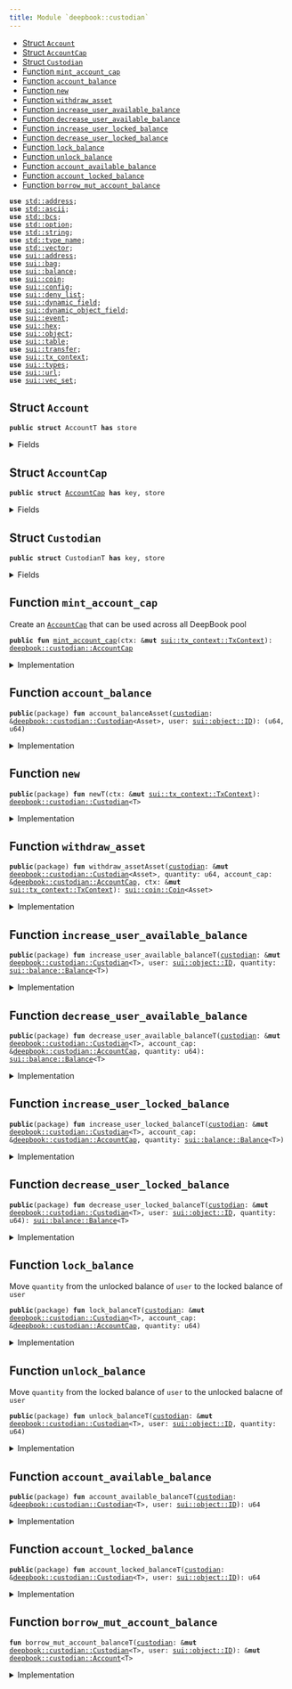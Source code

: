 ```yaml
---
title: Module `deepbook::custodian`
---
```




-  [Struct `Account`](#deepbook_custodian_Account)
-  [Struct `AccountCap`](#deepbook_custodian_AccountCap)
-  [Struct `Custodian`](#deepbook_custodian_Custodian)
-  [Function `mint_account_cap`](#deepbook_custodian_mint_account_cap)
-  [Function `account_balance`](#deepbook_custodian_account_balance)
-  [Function `new`](#deepbook_custodian_new)
-  [Function `withdraw_asset`](#deepbook_custodian_withdraw_asset)
-  [Function `increase_user_available_balance`](#deepbook_custodian_increase_user_available_balance)
-  [Function `decrease_user_available_balance`](#deepbook_custodian_decrease_user_available_balance)
-  [Function `increase_user_locked_balance`](#deepbook_custodian_increase_user_locked_balance)
-  [Function `decrease_user_locked_balance`](#deepbook_custodian_decrease_user_locked_balance)
-  [Function `lock_balance`](#deepbook_custodian_lock_balance)
-  [Function `unlock_balance`](#deepbook_custodian_unlock_balance)
-  [Function `account_available_balance`](#deepbook_custodian_account_available_balance)
-  [Function `account_locked_balance`](#deepbook_custodian_account_locked_balance)
-  [Function `borrow_mut_account_balance`](#deepbook_custodian_borrow_mut_account_balance)


<pre><code><b>use</b> <a href="../../std/address.md#std_address">std::address</a>;
<b>use</b> <a href="../../std/ascii.md#std_ascii">std::ascii</a>;
<b>use</b> <a href="../../std/bcs.md#std_bcs">std::bcs</a>;
<b>use</b> <a href="../../std/option.md#std_option">std::option</a>;
<b>use</b> <a href="../../std/string.md#std_string">std::string</a>;
<b>use</b> <a href="../../std/type_name.md#std_type_name">std::type_name</a>;
<b>use</b> <a href="../../std/vector.md#std_vector">std::vector</a>;
<b>use</b> <a href="../../sui/address.md#sui_address">sui::address</a>;
<b>use</b> <a href="../../sui/bag.md#sui_bag">sui::bag</a>;
<b>use</b> <a href="../../sui/balance.md#sui_balance">sui::balance</a>;
<b>use</b> <a href="../../sui/coin.md#sui_coin">sui::coin</a>;
<b>use</b> <a href="../../sui/config.md#sui_config">sui::config</a>;
<b>use</b> <a href="../../sui/deny_list.md#sui_deny_list">sui::deny_list</a>;
<b>use</b> <a href="../../sui/dynamic_field.md#sui_dynamic_field">sui::dynamic_field</a>;
<b>use</b> <a href="../../sui/dynamic_object_field.md#sui_dynamic_object_field">sui::dynamic_object_field</a>;
<b>use</b> <a href="../../sui/event.md#sui_event">sui::event</a>;
<b>use</b> <a href="../../sui/hex.md#sui_hex">sui::hex</a>;
<b>use</b> <a href="../../sui/object.md#sui_object">sui::object</a>;
<b>use</b> <a href="../../sui/table.md#sui_table">sui::table</a>;
<b>use</b> <a href="../../sui/transfer.md#sui_transfer">sui::transfer</a>;
<b>use</b> <a href="../../sui/tx_context.md#sui_tx_context">sui::tx_context</a>;
<b>use</b> <a href="../../sui/types.md#sui_types">sui::types</a>;
<b>use</b> <a href="../../sui/url.md#sui_url">sui::url</a>;
<b>use</b> <a href="../../sui/vec_set.md#sui_vec_set">sui::vec_set</a>;
</code></pre>



<a name="deepbook_custodian_Account"></a>

## Struct `Account`



<pre><code><b>public</b> <b>struct</b> AccountT <b>has</b> store
</code></pre>



<details>
<summary>Fields</summary>


<dl>
<dt>
<code>available_balance: <a href="../../sui/balance.md#sui_balance_Balance">sui::balance::Balance</a>&lt;T&gt;</code>
</dt>
<dd>
</dd>
<dt>
<code>locked_balance: <a href="../../sui/balance.md#sui_balance_Balance">sui::balance::Balance</a>&lt;T&gt;</code>
</dt>
<dd>
</dd>
</dl>


</details>

<a name="deepbook_custodian_AccountCap"></a>

## Struct `AccountCap`



<pre><code><b>public</b> <b>struct</b> <a href="../deepbook/custodian.md#deepbook_custodian_AccountCap">AccountCap</a> <b>has</b> key, store
</code></pre>



<details>
<summary>Fields</summary>


<dl>
<dt>
<code>id: <a href="../../sui/object.md#sui_object_UID">sui::object::UID</a></code>
</dt>
<dd>
</dd>
</dl>


</details>

<a name="deepbook_custodian_Custodian"></a>

## Struct `Custodian`



<pre><code><b>public</b> <b>struct</b> CustodianT <b>has</b> key, store
</code></pre>



<details>
<summary>Fields</summary>


<dl>
<dt>
<code>id: <a href="../../sui/object.md#sui_object_UID">sui::object::UID</a></code>
</dt>
<dd>
</dd>
<dt>
<code>account_balances: <a href="../../sui/table.md#sui_table_Table">sui::table::Table</a>&lt;<a href="../../sui/object.md#sui_object_ID">sui::object::ID</a>, <a href="../deepbook/custodian.md#deepbook_custodian_Account">deepbook::custodian::Account</a>&lt;T&gt;&gt;</code>
</dt>
<dd>
 Map from an AccountCap object ID to an Account object
</dd>
</dl>


</details>

<a name="deepbook_custodian_mint_account_cap"></a>

## Function `mint_account_cap`

Create an <code><a href="../deepbook/custodian.md#deepbook_custodian_AccountCap">AccountCap</a></code> that can be used across all DeepBook pool


<pre><code><b>public</b> <b>fun</b> <a href="../deepbook/custodian.md#deepbook_custodian_mint_account_cap">mint_account_cap</a>(ctx: &<b>mut</b> <a href="../../sui/tx_context.md#sui_tx_context_TxContext">sui::tx_context::TxContext</a>): <a href="../deepbook/custodian.md#deepbook_custodian_AccountCap">deepbook::custodian::AccountCap</a>
</code></pre>



<details>
<summary>Implementation</summary>


<pre><code><b>public</b> <b>fun</b> <a href="../deepbook/custodian.md#deepbook_custodian_mint_account_cap">mint_account_cap</a>(ctx: &<b>mut</b> TxContext): <a href="../deepbook/custodian.md#deepbook_custodian_AccountCap">AccountCap</a> {
    <a href="../deepbook/custodian.md#deepbook_custodian_AccountCap">AccountCap</a> { id: object::new(ctx) }
}
</code></pre>



</details>

<a name="deepbook_custodian_account_balance"></a>

## Function `account_balance`



<pre><code><b>public</b>(package) <b>fun</b> account_balanceAsset(<a href="../deepbook/custodian.md#deepbook_custodian">custodian</a>: &<a href="../deepbook/custodian.md#deepbook_custodian_Custodian">deepbook::custodian::Custodian</a>&lt;Asset&gt;, user: <a href="../../sui/object.md#sui_object_ID">sui::object::ID</a>): (u64, u64)
</code></pre>



<details>
<summary>Implementation</summary>


<pre><code><b>public</b>(package) <b>fun</b> <a href="../deepbook/custodian.md#deepbook_custodian_account_balance">account_balance</a>&lt;Asset&gt;(
    <a href="../deepbook/custodian.md#deepbook_custodian">custodian</a>: &<a href="../deepbook/custodian.md#deepbook_custodian_Custodian">Custodian</a>&lt;Asset&gt;,
    user: ID
): (u64, u64) {
    // <b>if</b> <a href="../deepbook/custodian.md#deepbook_custodian">custodian</a> account is not created yet, directly <b>return</b> (0, 0) rather than <b>abort</b>
    <b>if</b> (!table::contains(&<a href="../deepbook/custodian.md#deepbook_custodian">custodian</a>.account_balances, user)) {
        <b>return</b> (0, 0)
    };
    <b>let</b> account_balances = table::borrow(&<a href="../deepbook/custodian.md#deepbook_custodian">custodian</a>.account_balances, user);
    <b>let</b> avail_balance = balance::value(&account_balances.available_balance);
    <b>let</b> locked_balance = balance::value(&account_balances.locked_balance);
    (avail_balance, locked_balance)
}
</code></pre>



</details>

<a name="deepbook_custodian_new"></a>

## Function `new`



<pre><code><b>public</b>(package) <b>fun</b> newT(ctx: &<b>mut</b> <a href="../../sui/tx_context.md#sui_tx_context_TxContext">sui::tx_context::TxContext</a>): <a href="../deepbook/custodian.md#deepbook_custodian_Custodian">deepbook::custodian::Custodian</a>&lt;T&gt;
</code></pre>



<details>
<summary>Implementation</summary>


<pre><code><b>public</b>(package) <b>fun</b> <a href="../deepbook/custodian.md#deepbook_custodian_new">new</a>&lt;T&gt;(ctx: &<b>mut</b> TxContext): <a href="../deepbook/custodian.md#deepbook_custodian_Custodian">Custodian</a>&lt;T&gt; {
    <a href="../deepbook/custodian.md#deepbook_custodian_Custodian">Custodian</a>&lt;T&gt; {
        id: object::new(ctx),
        account_balances: table::new(ctx),
    }
}
</code></pre>



</details>

<a name="deepbook_custodian_withdraw_asset"></a>

## Function `withdraw_asset`



<pre><code><b>public</b>(package) <b>fun</b> withdraw_assetAsset(<a href="../deepbook/custodian.md#deepbook_custodian">custodian</a>: &<b>mut</b> <a href="../deepbook/custodian.md#deepbook_custodian_Custodian">deepbook::custodian::Custodian</a>&lt;Asset&gt;, quantity: u64, account_cap: &<a href="../deepbook/custodian.md#deepbook_custodian_AccountCap">deepbook::custodian::AccountCap</a>, ctx: &<b>mut</b> <a href="../../sui/tx_context.md#sui_tx_context_TxContext">sui::tx_context::TxContext</a>): <a href="../../sui/coin.md#sui_coin_Coin">sui::coin::Coin</a>&lt;Asset&gt;
</code></pre>



<details>
<summary>Implementation</summary>


<pre><code><b>public</b>(package) <b>fun</b> <a href="../deepbook/custodian.md#deepbook_custodian_withdraw_asset">withdraw_asset</a>&lt;Asset&gt;(
    <a href="../deepbook/custodian.md#deepbook_custodian">custodian</a>: &<b>mut</b> <a href="../deepbook/custodian.md#deepbook_custodian_Custodian">Custodian</a>&lt;Asset&gt;,
    quantity: u64,
    account_cap: &<a href="../deepbook/custodian.md#deepbook_custodian_AccountCap">AccountCap</a>,
    ctx: &<b>mut</b> TxContext
): Coin&lt;Asset&gt; {
    coin::from_balance(<a href="../deepbook/custodian.md#deepbook_custodian_decrease_user_available_balance">decrease_user_available_balance</a>&lt;Asset&gt;(<a href="../deepbook/custodian.md#deepbook_custodian">custodian</a>, account_cap, quantity), ctx)
}
</code></pre>



</details>

<a name="deepbook_custodian_increase_user_available_balance"></a>

## Function `increase_user_available_balance`



<pre><code><b>public</b>(package) <b>fun</b> increase_user_available_balanceT(<a href="../deepbook/custodian.md#deepbook_custodian">custodian</a>: &<b>mut</b> <a href="../deepbook/custodian.md#deepbook_custodian_Custodian">deepbook::custodian::Custodian</a>&lt;T&gt;, user: <a href="../../sui/object.md#sui_object_ID">sui::object::ID</a>, quantity: <a href="../../sui/balance.md#sui_balance_Balance">sui::balance::Balance</a>&lt;T&gt;)
</code></pre>



<details>
<summary>Implementation</summary>


<pre><code><b>public</b>(package) <b>fun</b> <a href="../deepbook/custodian.md#deepbook_custodian_increase_user_available_balance">increase_user_available_balance</a>&lt;T&gt;(
    <a href="../deepbook/custodian.md#deepbook_custodian">custodian</a>: &<b>mut</b> <a href="../deepbook/custodian.md#deepbook_custodian_Custodian">Custodian</a>&lt;T&gt;,
    user: ID,
    quantity: Balance&lt;T&gt;,
) {
    <b>let</b> account = <a href="../deepbook/custodian.md#deepbook_custodian_borrow_mut_account_balance">borrow_mut_account_balance</a>&lt;T&gt;(<a href="../deepbook/custodian.md#deepbook_custodian">custodian</a>, user);
    balance::join(&<b>mut</b> account.available_balance, quantity);
}
</code></pre>



</details>

<a name="deepbook_custodian_decrease_user_available_balance"></a>

## Function `decrease_user_available_balance`



<pre><code><b>public</b>(package) <b>fun</b> decrease_user_available_balanceT(<a href="../deepbook/custodian.md#deepbook_custodian">custodian</a>: &<b>mut</b> <a href="../deepbook/custodian.md#deepbook_custodian_Custodian">deepbook::custodian::Custodian</a>&lt;T&gt;, account_cap: &<a href="../deepbook/custodian.md#deepbook_custodian_AccountCap">deepbook::custodian::AccountCap</a>, quantity: u64): <a href="../../sui/balance.md#sui_balance_Balance">sui::balance::Balance</a>&lt;T&gt;
</code></pre>



<details>
<summary>Implementation</summary>


<pre><code><b>public</b>(package) <b>fun</b> <a href="../deepbook/custodian.md#deepbook_custodian_decrease_user_available_balance">decrease_user_available_balance</a>&lt;T&gt;(
    <a href="../deepbook/custodian.md#deepbook_custodian">custodian</a>: &<b>mut</b> <a href="../deepbook/custodian.md#deepbook_custodian_Custodian">Custodian</a>&lt;T&gt;,
    account_cap: &<a href="../deepbook/custodian.md#deepbook_custodian_AccountCap">AccountCap</a>,
    quantity: u64,
): Balance&lt;T&gt; {
    <b>let</b> account = <a href="../deepbook/custodian.md#deepbook_custodian_borrow_mut_account_balance">borrow_mut_account_balance</a>&lt;T&gt;(<a href="../deepbook/custodian.md#deepbook_custodian">custodian</a>, object::uid_to_inner(&account_cap.id));
    balance::split(&<b>mut</b> account.available_balance, quantity)
}
</code></pre>



</details>

<a name="deepbook_custodian_increase_user_locked_balance"></a>

## Function `increase_user_locked_balance`



<pre><code><b>public</b>(package) <b>fun</b> increase_user_locked_balanceT(<a href="../deepbook/custodian.md#deepbook_custodian">custodian</a>: &<b>mut</b> <a href="../deepbook/custodian.md#deepbook_custodian_Custodian">deepbook::custodian::Custodian</a>&lt;T&gt;, account_cap: &<a href="../deepbook/custodian.md#deepbook_custodian_AccountCap">deepbook::custodian::AccountCap</a>, quantity: <a href="../../sui/balance.md#sui_balance_Balance">sui::balance::Balance</a>&lt;T&gt;)
</code></pre>



<details>
<summary>Implementation</summary>


<pre><code><b>public</b>(package) <b>fun</b> <a href="../deepbook/custodian.md#deepbook_custodian_increase_user_locked_balance">increase_user_locked_balance</a>&lt;T&gt;(
    <a href="../deepbook/custodian.md#deepbook_custodian">custodian</a>: &<b>mut</b> <a href="../deepbook/custodian.md#deepbook_custodian_Custodian">Custodian</a>&lt;T&gt;,
    account_cap: &<a href="../deepbook/custodian.md#deepbook_custodian_AccountCap">AccountCap</a>,
    quantity: Balance&lt;T&gt;,
) {
    <b>let</b> account = <a href="../deepbook/custodian.md#deepbook_custodian_borrow_mut_account_balance">borrow_mut_account_balance</a>&lt;T&gt;(<a href="../deepbook/custodian.md#deepbook_custodian">custodian</a>, object::uid_to_inner(&account_cap.id));
    balance::join(&<b>mut</b> account.locked_balance, quantity);
}
</code></pre>



</details>

<a name="deepbook_custodian_decrease_user_locked_balance"></a>

## Function `decrease_user_locked_balance`



<pre><code><b>public</b>(package) <b>fun</b> decrease_user_locked_balanceT(<a href="../deepbook/custodian.md#deepbook_custodian">custodian</a>: &<b>mut</b> <a href="../deepbook/custodian.md#deepbook_custodian_Custodian">deepbook::custodian::Custodian</a>&lt;T&gt;, user: <a href="../../sui/object.md#sui_object_ID">sui::object::ID</a>, quantity: u64): <a href="../../sui/balance.md#sui_balance_Balance">sui::balance::Balance</a>&lt;T&gt;
</code></pre>



<details>
<summary>Implementation</summary>


<pre><code><b>public</b>(package) <b>fun</b> <a href="../deepbook/custodian.md#deepbook_custodian_decrease_user_locked_balance">decrease_user_locked_balance</a>&lt;T&gt;(
    <a href="../deepbook/custodian.md#deepbook_custodian">custodian</a>: &<b>mut</b> <a href="../deepbook/custodian.md#deepbook_custodian_Custodian">Custodian</a>&lt;T&gt;,
    user: ID,
    quantity: u64,
): Balance&lt;T&gt; {
    <b>let</b> account = <a href="../deepbook/custodian.md#deepbook_custodian_borrow_mut_account_balance">borrow_mut_account_balance</a>&lt;T&gt;(<a href="../deepbook/custodian.md#deepbook_custodian">custodian</a>, user);
    split(&<b>mut</b> account.locked_balance, quantity)
}
</code></pre>



</details>

<a name="deepbook_custodian_lock_balance"></a>

## Function `lock_balance`

Move <code>quantity</code> from the unlocked balance of <code>user</code> to the locked balance of <code>user</code>


<pre><code><b>public</b>(package) <b>fun</b> lock_balanceT(<a href="../deepbook/custodian.md#deepbook_custodian">custodian</a>: &<b>mut</b> <a href="../deepbook/custodian.md#deepbook_custodian_Custodian">deepbook::custodian::Custodian</a>&lt;T&gt;, account_cap: &<a href="../deepbook/custodian.md#deepbook_custodian_AccountCap">deepbook::custodian::AccountCap</a>, quantity: u64)
</code></pre>



<details>
<summary>Implementation</summary>


<pre><code><b>public</b>(package) <b>fun</b> <a href="../deepbook/custodian.md#deepbook_custodian_lock_balance">lock_balance</a>&lt;T&gt;(
    <a href="../deepbook/custodian.md#deepbook_custodian">custodian</a>: &<b>mut</b> <a href="../deepbook/custodian.md#deepbook_custodian_Custodian">Custodian</a>&lt;T&gt;,
    account_cap: &<a href="../deepbook/custodian.md#deepbook_custodian_AccountCap">AccountCap</a>,
    quantity: u64,
) {
    <b>let</b> to_lock = <a href="../deepbook/custodian.md#deepbook_custodian_decrease_user_available_balance">decrease_user_available_balance</a>(<a href="../deepbook/custodian.md#deepbook_custodian">custodian</a>, account_cap, quantity);
    <a href="../deepbook/custodian.md#deepbook_custodian_increase_user_locked_balance">increase_user_locked_balance</a>(<a href="../deepbook/custodian.md#deepbook_custodian">custodian</a>, account_cap, to_lock);
}
</code></pre>



</details>

<a name="deepbook_custodian_unlock_balance"></a>

## Function `unlock_balance`

Move <code>quantity</code> from the locked balance of <code>user</code> to the unlocked balacne of <code>user</code>


<pre><code><b>public</b>(package) <b>fun</b> unlock_balanceT(<a href="../deepbook/custodian.md#deepbook_custodian">custodian</a>: &<b>mut</b> <a href="../deepbook/custodian.md#deepbook_custodian_Custodian">deepbook::custodian::Custodian</a>&lt;T&gt;, user: <a href="../../sui/object.md#sui_object_ID">sui::object::ID</a>, quantity: u64)
</code></pre>



<details>
<summary>Implementation</summary>


<pre><code><b>public</b>(package) <b>fun</b> <a href="../deepbook/custodian.md#deepbook_custodian_unlock_balance">unlock_balance</a>&lt;T&gt;(
    <a href="../deepbook/custodian.md#deepbook_custodian">custodian</a>: &<b>mut</b> <a href="../deepbook/custodian.md#deepbook_custodian_Custodian">Custodian</a>&lt;T&gt;,
    user: ID,
    quantity: u64,
) {
    <b>let</b> locked_balance = <a href="../deepbook/custodian.md#deepbook_custodian_decrease_user_locked_balance">decrease_user_locked_balance</a>&lt;T&gt;(<a href="../deepbook/custodian.md#deepbook_custodian">custodian</a>, user, quantity);
    <a href="../deepbook/custodian.md#deepbook_custodian_increase_user_available_balance">increase_user_available_balance</a>&lt;T&gt;(<a href="../deepbook/custodian.md#deepbook_custodian">custodian</a>, user, locked_balance)
}
</code></pre>



</details>

<a name="deepbook_custodian_account_available_balance"></a>

## Function `account_available_balance`



<pre><code><b>public</b>(package) <b>fun</b> account_available_balanceT(<a href="../deepbook/custodian.md#deepbook_custodian">custodian</a>: &<a href="../deepbook/custodian.md#deepbook_custodian_Custodian">deepbook::custodian::Custodian</a>&lt;T&gt;, user: <a href="../../sui/object.md#sui_object_ID">sui::object::ID</a>): u64
</code></pre>



<details>
<summary>Implementation</summary>


<pre><code><b>public</b>(package) <b>fun</b> <a href="../deepbook/custodian.md#deepbook_custodian_account_available_balance">account_available_balance</a>&lt;T&gt;(
    <a href="../deepbook/custodian.md#deepbook_custodian">custodian</a>: &<a href="../deepbook/custodian.md#deepbook_custodian_Custodian">Custodian</a>&lt;T&gt;,
    user: ID,
): u64 {
    balance::value(&table::borrow(&<a href="../deepbook/custodian.md#deepbook_custodian">custodian</a>.account_balances, user).available_balance)
}
</code></pre>



</details>

<a name="deepbook_custodian_account_locked_balance"></a>

## Function `account_locked_balance`



<pre><code><b>public</b>(package) <b>fun</b> account_locked_balanceT(<a href="../deepbook/custodian.md#deepbook_custodian">custodian</a>: &<a href="../deepbook/custodian.md#deepbook_custodian_Custodian">deepbook::custodian::Custodian</a>&lt;T&gt;, user: <a href="../../sui/object.md#sui_object_ID">sui::object::ID</a>): u64
</code></pre>



<details>
<summary>Implementation</summary>


<pre><code><b>public</b>(package) <b>fun</b> <a href="../deepbook/custodian.md#deepbook_custodian_account_locked_balance">account_locked_balance</a>&lt;T&gt;(
    <a href="../deepbook/custodian.md#deepbook_custodian">custodian</a>: &<a href="../deepbook/custodian.md#deepbook_custodian_Custodian">Custodian</a>&lt;T&gt;,
    user: ID,
): u64 {
    balance::value(&table::borrow(&<a href="../deepbook/custodian.md#deepbook_custodian">custodian</a>.account_balances, user).locked_balance)
}
</code></pre>



</details>

<a name="deepbook_custodian_borrow_mut_account_balance"></a>

## Function `borrow_mut_account_balance`



<pre><code><b>fun</b> borrow_mut_account_balanceT(<a href="../deepbook/custodian.md#deepbook_custodian">custodian</a>: &<b>mut</b> <a href="../deepbook/custodian.md#deepbook_custodian_Custodian">deepbook::custodian::Custodian</a>&lt;T&gt;, user: <a href="../../sui/object.md#sui_object_ID">sui::object::ID</a>): &<b>mut</b> <a href="../deepbook/custodian.md#deepbook_custodian_Account">deepbook::custodian::Account</a>&lt;T&gt;
</code></pre>



<details>
<summary>Implementation</summary>


<pre><code><b>fun</b> <a href="../deepbook/custodian.md#deepbook_custodian_borrow_mut_account_balance">borrow_mut_account_balance</a>&lt;T&gt;(
    <a href="../deepbook/custodian.md#deepbook_custodian">custodian</a>: &<b>mut</b> <a href="../deepbook/custodian.md#deepbook_custodian_Custodian">Custodian</a>&lt;T&gt;,
    user: ID,
): &<b>mut</b> <a href="../deepbook/custodian.md#deepbook_custodian_Account">Account</a>&lt;T&gt; {
    <b>if</b> (!table::contains(&<a href="../deepbook/custodian.md#deepbook_custodian">custodian</a>.account_balances, user)) {
        table::add(
            &<b>mut</b> <a href="../deepbook/custodian.md#deepbook_custodian">custodian</a>.account_balances,
            user,
            <a href="../deepbook/custodian.md#deepbook_custodian_Account">Account</a> { available_balance: balance::zero(), locked_balance: balance::zero() }
        );
    };
    table::borrow_mut(&<b>mut</b> <a href="../deepbook/custodian.md#deepbook_custodian">custodian</a>.account_balances, user)
}
</code></pre>



</details>
